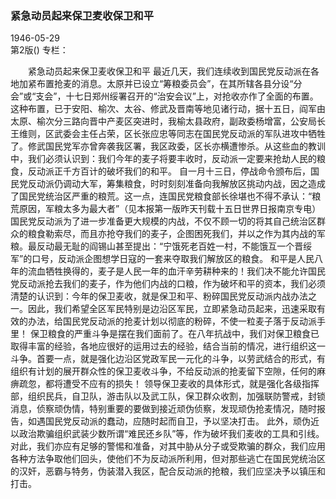### 紧急动员起来保卫麦收保卫和平  

1946-05-29  
第2版()
专栏：

　　紧急动员起来保卫麦收保卫和平
    最近几天，我们连续收到国民党反动派在各地加紧布置抢麦的消息。太原并已设立“筹粮委员会”，在其所辖各县分设“分会”或“支会”，十七日郑州绥署召开的“治安会议”上，对抢收亦作了全面的布置。这种布置，已于安阳、榆次、太谷、修武及晋南等地见诸行动，据十五日，阎军由太原、榆次分三路向晋中产麦区突进时，我榆太县政府，副政委杨增富，公安局长王维则，区武委会主任占荣，区长张应忠等同志在国民党反动派的军队进攻中牺牲了。修武国民党军亦曾奔袭我区署，我区政委，区长亦横遭惨杀。从这些血的教训中，我们必须认识到：我们今年的麦子将要丰收时，反动派一定要来抢劫人民的粮食，反动派正千方百计的破坏我们的和平。
    自一月十三日，停战命令颁布后，国民党反动派仍调动大军，筹集粮食，时时刻刻准备向我解放区挑动内战，因之造成了国民党统治区严重的粮荒。这一点，连国民党粮食部长徐堪也不得不承认：“粮荒原因，军粮太多为最大者”（见本报第一版昨天刊载十五日世界日报南京专电）国民党反动派为了进一步准备更大规模的内战，不仅不顾一切的将其自己统治区群众的粮食勒索尽，而且亦抢夺我们的麦子，企图困死我们，并以之作为其内战的军粮。最反动最无耻的阎锡山甚至提出：“宁饿死老百姓一村，不能饿互一个晋绥军”的口号，反动派企图想学日寇的一套来夺取我们解放区的粮食。
    和平是人民八年的流血牺牲换得的，麦子是人民一年的血汗辛劳耕种来的！我们决不能允许国民党反动派抢去我们的麦子，作为他们内战的口粮，作为破坏和平的资本，我们必须清楚的认识到：今年的保卫麦收，就是保卫和平、粉碎国民党反动派内战办法之一。因此，我们希望全区军民特别是边沿区军民，立即紧急动员起来，迅速采取有效的办法，给国民党反动派的抢麦计划以彻底的粉碎，不使一粒麦子落于反动派手里！
    保卫粮食的严重斗争是摆在我们面前了。在八年抗战中，我们对保卫粮食已取得丰富的经验，各地应很好的运用过去的经验，结合当前的情况，进行组织这一斗争。首要一点，就是强化边沿区党政军民一元化的斗争，以劳武结合的形式，有组织有计划的展开群众性的保卫麦收斗争，不给反动派的抢麦留下空隙，任何的麻痹疏忽，都将遭受不应有的损失！
    领导保卫麦收的具体形式，就是强化各级指挥部，组织民兵，自卫队，游击队以及武工队，保卫群众收割，加强联防警戒，封锁消息，侦察顽伪情，特别重要的要做到接近顽伪侦察，发现顽伪抢麦情况，随时报告，如遇国民党反动派的蠢动，应随时起而自卫，予以坚决打击。
    此外，顽伪近以政治欺骗组织武装少数所谓“难民还乡队”等，作为破坏我们麦收的工具和引线。对此，我们亦应有足够的警惕和准备，对其中胁从分子或受欺骗的群众，我们应用各种方法争取他们回头，使他们不为反动派所利用，但对那些逃亡在国民党统治区的汉奸，恶霸与特务，伪装潜入我区，配合反动派的抢粮，我们应坚决予以镇压和打击。  
